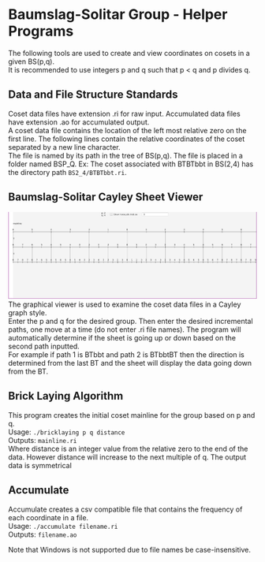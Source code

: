 # Baumslag-Solitar Group - Helper Programs

The following tools are used to create and view coordinates on cosets in a given BS(p,q). \
It is recommended to use integers p and q such that p < q and p divides q.

## Data and File Structure Standards
Coset data files have extension .ri for raw input. Accumulated data files have extension .ao for accumulated output. \
A coset data file contains the location of the left most relative zero on the first line. The following
lines contain the relative coordinates of the coset separated by a new line character.\
The file is named by its path in the tree of BS(p,q). The file is placed in a folder named BSP_Q.
Ex: The coset associated with BTBTbbt in BS(2,4) has the directory path `BS2_4/BTBTbbt.ri`.

## Baumslag-Solitar Cayley Sheet Viewer
![The viewer showing the path TT in BS(2,4)](images/bsviewer_example.png)
The graphical viewer is used to examine the coset data files in a Cayley graph style. \
Enter the p and q for the desired group. Then enter the desired incremental paths, one move at a time (do not enter .ri file names). The program will 
automatically determine if the sheet is going up or down based on the second path inputted. \
For example if path 1 is BTbbt and path 2 is BTbbtBT then the direction is determined from the last BT and 
the sheet will display the data going down from the BT.

## Brick Laying Algorithm
This program creates the initial coset mainline for the group based on p and q.\
Usage: `./bricklaying p q distance` \
Outputs: `mainline.ri`  \
Where distance is an integer value from the relative zero to the end of the data. However distance will increase to the next multiple of q.
The output data is symmetrical

## Accumulate
Accumulate creates a csv compatible file that contains the frequency of each coordinate in a file. \
Usage: `./accumulate filename.ri` \
Outputs: `filename.ao`

Note that Windows is not supported due to file names be case-insensitive.
